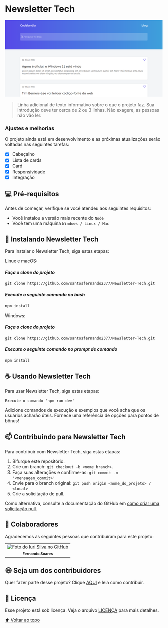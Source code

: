 # Newsletter Tech

<img src="./src/assets/Example.png" alt="exemplo imagem">

> Linha adicional de texto informativo sobre o que o projeto faz. Sua introdução deve ter cerca de 2 ou 3 linhas. Não exagere, as pessoas não vão ler.
### Ajustes e melhorias

O projeto ainda está em desenvolvimento e as próximas atualizações serão voltadas nas seguintes tarefas:

- [x] Cabeçalho
- [x] Lista de cards
- [x] Card
- [x] Responsividade
- [x] Integração

## 💻 Pré-requisitos

Antes de começar, verifique se você atendeu aos seguintes requisitos:
<!---Estes são apenas requisitos de exemplo. Adicionar, duplicar ou remover conforme necessário--->
* Você instalou a versão mais recente do `Node`
* Você tem uma máquina `Windows / Linux / Mac`

## 🚀 Instalando Newsletter Tech

Para instalar o Newsletter Tech, siga estas etapas:

Linux e macOS:
#### *Faça o clone do projeto*
```
git clone https://github.com/santosfernando2377/Newsletter-Tech.git
```
#### *Execute o seguinte comando no bash*
```
npm install
```
Windows:
#### *Faça o clone do projeto*
```
git clone https://github.com/santosfernando2377/Newsletter-Tech.git
```
#### *Execute o seguinte comando no prompt de comando*
```
npm install
```

## ☕ Usando Newsletter Tech

Para usar Newsletter Tech, siga estas etapas:

```
Execute o comando 'npm run dev'
```

Adicione comandos de execução e exemplos que você acha que os usuários acharão úteis. Fornece uma referência de opções para pontos de bônus!

## 📫 Contribuindo para Newsletter Tech
<!---Se o seu README for longo ou se você tiver algum processo ou etapas específicas que deseja que os contribuidores sigam, considere a criação de um arquivo CONTRIBUTING.md separado--->
Para contribuir com Newsletter Tech, siga estas etapas:

1. Bifurque este repositório.
2. Crie um branch: `git checkout -b <nome_branch>`.
3. Faça suas alterações e confirme-as: `git commit -m '<mensagem_commit>'`
4. Envie para o branch original: `git push origin <nome_do_projeto> / <local>`
5. Crie a solicitação de pull.

Como alternativa, consulte a documentação do GitHub em [como criar uma solicitação pull](https://help.github.com/en/github/collaborating-with-issues-and-pull-requests/creating-a-pull-request).

## 🤝 Colaboradores

Agradecemos às seguintes pessoas que contribuíram para este projeto:

<table>
  <tr>
    <td align="center">
      <a href="#">
        <img src="https://avatars.githubusercontent.com/u/50937132?v=4" width="100px;" alt="Foto do Iuri Silva no GitHub" style="border-radius: 4px"/><br>
        <sub>
          <b>Fernando Soares</b>
        </sub>
      </a>
    </td>
  </tr>
</table>


## 😄 Seja um dos contribuidores<br>

Quer fazer parte desse projeto? Clique [AQUI](CONTRIBUTING.md) e leia como contribuir.

## 📝 Licença

Esse projeto está sob licença. Veja o arquivo [LICENÇA](LICENSE.md) para mais detalhes.

[⬆ Voltar ao topo](#nome-do-projeto)<br>